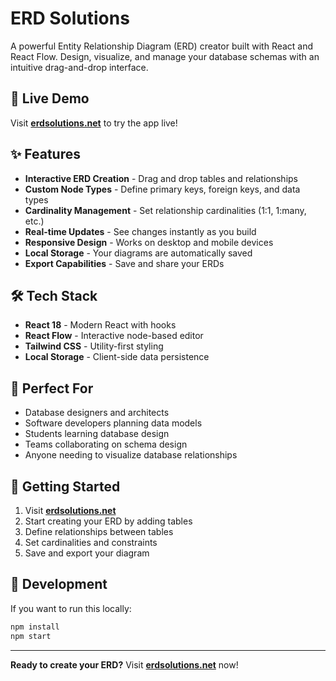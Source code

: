 # ERD Solutions

A powerful Entity Relationship Diagram (ERD) creator built with React and React Flow. Design, visualize, and manage your database schemas with an intuitive drag-and-drop interface.

## 🚀 **Live Demo**

Visit **[erdsolutions.net](https://erdsolutions.net)** to try the app live!

## ✨ **Features**

- **Interactive ERD Creation** - Drag and drop tables and relationships
- **Custom Node Types** - Define primary keys, foreign keys, and data types
- **Cardinality Management** - Set relationship cardinalities (1:1, 1:many, etc.)
- **Real-time Updates** - See changes instantly as you build
- **Responsive Design** - Works on desktop and mobile devices
- **Local Storage** - Your diagrams are automatically saved
- **Export Capabilities** - Save and share your ERDs

## 🛠 **Tech Stack**

- **React 18** - Modern React with hooks
- **React Flow** - Interactive node-based editor
- **Tailwind CSS** - Utility-first styling
- **Local Storage** - Client-side data persistence

## 🎯 **Perfect For**

- Database designers and architects
- Software developers planning data models
- Students learning database design
- Teams collaborating on schema design
- Anyone needing to visualize database relationships

## 📱 **Getting Started**

1. Visit **[erdsolutions.net](https://erdsolutions.net)**
2. Start creating your ERD by adding tables
3. Define relationships between tables
4. Set cardinalities and constraints
5. Save and export your diagram

## 🔧 **Development**

If you want to run this locally:

```bash
npm install
npm start
```

---

**Ready to create your ERD?** Visit **[erdsolutions.net](https://erdsolutions.net)** now!
